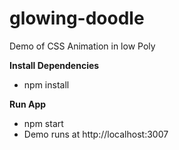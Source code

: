# glowing-doodle
Demo of CSS Animation in low Poly

**Install Dependencies**
- npm install

**Run App**
- npm start
- Demo runs at http://localhost:3007

